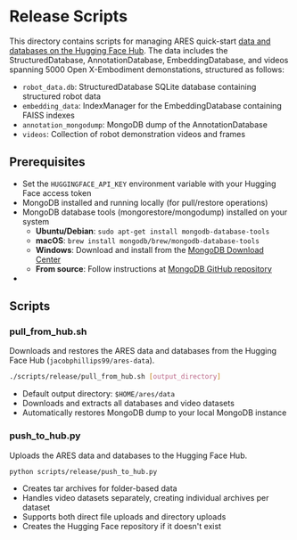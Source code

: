 # Release Scripts

This directory contains scripts for managing ARES quick-start [data and databases on the Hugging Face Hub](https://huggingface.co/datasets/jacobphillips99/ares-data). The data includes the StructuredDatabase, AnnotationDatabase, EmbeddingDatabase, and videos spanning 5000 Open X-Embodiment demonstations, structured as follows:

- `robot_data.db`: StructuredDatabase SQLite database containing structured robot data
- `embedding_data`: IndexManager for the EmbeddingDatabase containing FAISS indexes
- `annotation_mongodump`: MongoDB dump of the AnnotationDatabase
- `videos`: Collection of robot demonstration videos and frames

## Prerequisites

- Set the `HUGGINGFACE_API_KEY` environment variable with your Hugging Face access token
- MongoDB installed and running locally (for pull/restore operations)
- MongoDB database tools (mongorestore/mongodump) installed on your system
  - **Ubuntu/Debian**: `sudo apt-get install mongodb-database-tools`
  - **macOS**: `brew install mongodb/brew/mongodb-database-tools`
  - **Windows**: Download and install from the [MongoDB Download Center](https://www.mongodb.com/try/download/database-tools)
  - **From source**: Follow instructions at [MongoDB GitHub repository](https://github.com/mongodb/mongo-tools)
- 

## Scripts

### pull_from_hub.sh

Downloads and restores the ARES data and databases from the Hugging Face Hub (`jacobphillips99/ares-data`).

```bash
./scripts/release/pull_from_hub.sh [output_directory]
```

- Default output directory: `$HOME/ares/data`
- Downloads and extracts all databases and video datasets
- Automatically restores MongoDB dump to your local MongoDB instance

### push_to_hub.py

Uploads the ARES data and databases to the Hugging Face Hub.

```bash
python scripts/release/push_to_hub.py
```

- Creates tar archives for folder-based data
- Handles video datasets separately, creating individual archives per dataset
- Supports both direct file uploads and directory uploads
- Creates the Hugging Face repository if it doesn't exist